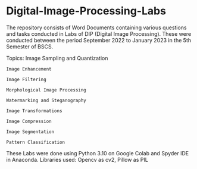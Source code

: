 # Digital-Image-Processing-Labs

The repository consists of Word Documents containing various questions and tasks conducted in Labs of DIP (Digital Image Processing).
These were conducted between the period September 2022 to January 2023 in the 5th Semester of BSCS.

Topics: Image Sampling and Quantization

	Image Enhancement

	Image Filtering 

	Morphological Image Processing

	Watermarking and Steganography

	Image Transformations

	Image Compression 

	Image Segmentation

	Pattern Classification 

These Labs were done using Python 3.10 on Google Colab and Spyder IDE in Anaconda. 
Libraries used: Opencv as cv2, Pillow as PIL
